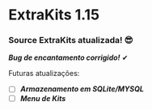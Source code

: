 # ExtraKits 1.15

### Source ExtraKits atualizada! 😎

***Bug de encantamento corrigido!*** ✔

Futuras atualizações:
- [ ] ***Armazenamento em SQLite/MYSQL***
- [ ] ***Menu de Kits***
